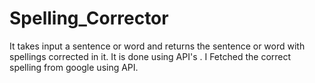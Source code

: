 # Spelling_Corrector
It takes input a sentence or word and returns the sentence or word with spellings corrected in it.
It is done using API's .
I Fetched the correct spelling from google using API.
